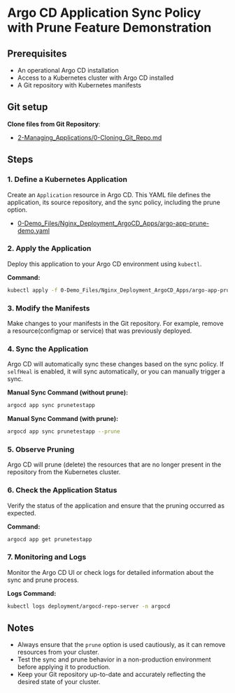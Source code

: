 
# Argo CD Application Sync Policy with Prune Feature Demonstration

## Prerequisites
- An operational Argo CD installation
- Access to a Kubernetes cluster with Argo CD installed
- A Git repository with Kubernetes manifests

## Git setup
**Clone files from Git Repository**:
   - [2-Managing_Applications/0-Cloning_Git_Repo.md](https://github.com/NguyenDuong21/ArgoCD-Complete-Master-Course/blob/main/2-Managing_Applications/0-Cloning_Git_Repo.md)

## Steps

### 1. Define a Kubernetes Application
Create an `Application` resource in Argo CD. This YAML file defines the application, its source repository, and the sync policy, including the prune option.

- [0-Demo_Files/Nginx_Deployment_ArgoCD_Apps/argo-app-prune-demo.yaml](https://github.com/NguyenDuong21/ArgoCD-Complete-Master-Course/blob/main/0-Demo_Files/Nginx_Deployment_ArgoCD_Apps/argo-app-prune-demo.yaml)

### 2. Apply the Application
Deploy this application to your Argo CD environment using `kubectl`.

**Command:**
```bash
kubectl apply -f 0-Demo_Files/Nginx_Deployment_ArgoCD_Apps/argo-app-prune-demo.yaml
```

### 3. Modify the Manifests
Make changes to your manifests in the Git repository. For example, remove a resource(configmap or service) that was previously deployed.

### 4. Sync the Application
Argo CD will automatically sync these changes based on the sync policy. If `selfHeal` is enabled, it will sync automatically, or you can manually trigger a sync.

**Manual Sync Command (without prune):**
```bash
argocd app sync prunetestapp
```

**Manual Sync Command (with prune):**
```bash
argocd app sync prunetestapp --prune
```


### 5. Observe Pruning
Argo CD will prune (delete) the resources that are no longer present in the repository from the Kubernetes cluster.

### 6. Check the Application Status
Verify the status of the application and ensure that the pruning occurred as expected.

**Command:**
```bash
argocd app get prunetestapp
```



### 7. Monitoring and Logs
Monitor the Argo CD UI or check logs for detailed information about the sync and prune process.

**Logs Command:**
```bash
kubectl logs deployment/argocd-repo-server -n argocd
```

## Notes
- Always ensure that the `prune` option is used cautiously, as it can remove resources from your cluster.
- Test the sync and prune behavior in a non-production environment before applying it to production.
- Keep your Git repository up-to-date and accurately reflecting the desired state of your cluster.
